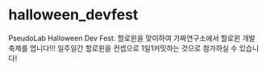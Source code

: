 # halloween_devfest
 PseudoLab Halloween Dev Fest. 할로윈을 맞이하여 가짜연구소에서 할로윈 개발 축제를 엽니다!!! 일주일간 할로윈을 컨셉으로 1일1커밋하는 것으로 참가하실 수 있습니다!
